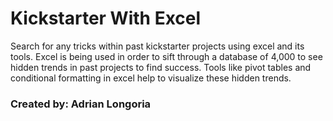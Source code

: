# Kickstarter With Excel

Search for any tricks within past kickstarter projects using excel and its tools.
Excel is being used in order to sift through a database of 4,000 to see hidden trends in past projects to find success.
Tools like pivot tables and conditional formatting in excel help to visualize these hidden trends. 

### Created by: Adrian Longoria

